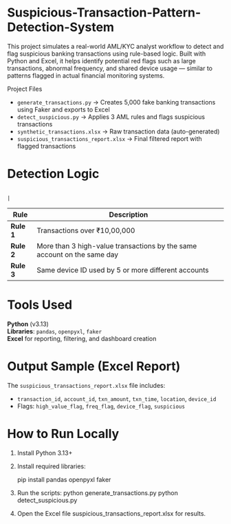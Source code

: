 # Suspicious-Transaction-Pattern-Detection-System

This project simulates a real-world AML/KYC analyst workflow to detect and flag suspicious banking transactions using rule-based logic. Built with Python and Excel, it helps identify potential red flags such as large transactions, abnormal frequency, and shared device usage — similar to patterns flagged in actual financial monitoring systems.

Project Files

- `generate_transactions.py` → Creates 5,000 fake banking transactions using Faker and exports to Excel
- `detect_suspicious.py` → Applies 3 AML rules and flags suspicious transactions
- `synthetic_transactions.xlsx` → Raw transaction data (auto-generated)
- `suspicious_transactions_report.xlsx` → Final filtered report with flagged transactions



# Detection Logic
                                                                                                                                      |
| Rule | Description |
|------|-------------|
| **Rule 1** | Transactions over ₹10,00,000 |
| **Rule 2** | More than 3 high-value transactions by the same account on the same day |
| **Rule 3** | Same device ID used by 5 or more different accounts |



# Tools Used

**Python** (v3.13)  
**Libraries**: `pandas`, `openpyxl`, `faker`  
**Excel** for reporting, filtering, and dashboard creation



# Output Sample (Excel Report)

The `suspicious_transactions_report.xlsx` file includes:
- `transaction_id`, `account_id`, `txn_amount`, `txn_time`, `location`, `device_id`
- Flags: `high_value_flag`, `freq_flag`, `device_flag`, `suspicious`



# How to Run Locally

1. Install Python 3.13+
2. Install required libraries:

   pip install pandas openpyxl faker

3. Run the scripts:
python generate_transactions.py
python detect_suspicious.py
4. Open the Excel file suspicious_transactions_report.xlsx for results.

